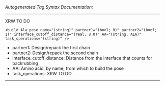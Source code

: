 _Autogenerated Tag Syntax Documentation:_

---
XRW TO DO

```
<build_Ala_pose name="(string)" partner1="(bool; 0)" partner2="(bool; 1)" interface_cutoff_distance="(real; 8.0)" AA="(string; ALA)" task_operations="(string)" />
```

-   partner1: Design/repack the first chain
-   partner2: Design/repack the second chain
-   interface_cutoff_distance: Distance from the interface that counts for backrubbing
-   AA: Amino acid, by name, from which to build the pose
-   task_operations: XRW TO DO

---

